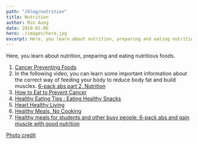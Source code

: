 ```yaml
---
path: "/blog/nutrition"
title: Nutrition
author: Min Aung
date: 2010-01-06
hero: ./images/hero.jpg
excerpt: Here, you learn about nutrition, preparing and eating nutritious foods.
---
```

Here, you learn about nutrition, preparing and eating nutritious foods.

1. <a href="./docs/Cancer_small.pdf" target="_blank">Cancer Preventing Foods</a>
2. In the following video, you can learn some important information about the correct way of feeding your body to reduce body fat and build muscles. 
   [6-pack abs part 2, Nutrition](https://www.youtube.com/watch?v=m9J5uHdUsNs)
3. [How to Eat to Prevent Cancer](https://www.youtube.com/watch?v=Ql14I5W4xOs) 
4. [Healthy Eating Tips : Eating Healthy Snacks](https://www.youtube.com/watch?v=S1LYDmIq2rU)
5. [Heart Healthy Living](https://www.youtube.com/watch?v=DWL67xOeQ-E) 
6. [Healthy Meals, No Cooking](https://www.youtube.com/watch?v=pjGEcC7pyMY)
7. [Healthy meals for students and other busy people: 6-pack abs and gain muscle with good nutrition](https://www.youtube.com/watch?v=qRQxIcbIT3A)
   
[Photo credit](https://www.facebook.com/photo/?fbid=3125643239387&set=a.3125497635747)
